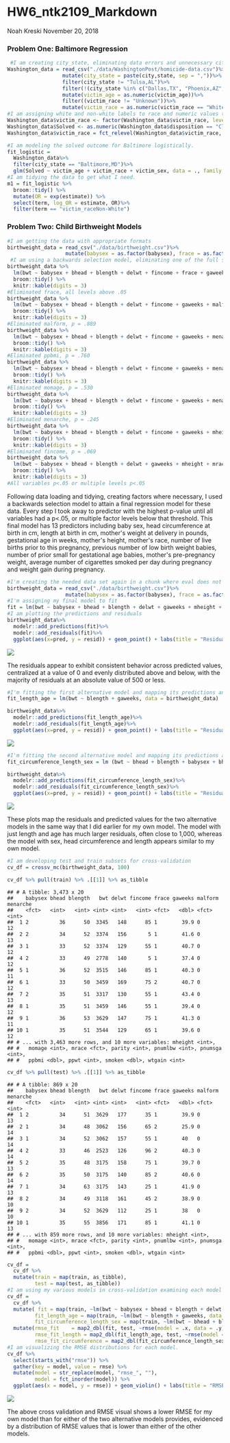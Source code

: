 HW6\_ntk2109\_Markdown
================
Noah Kreski
November 20, 2018

### Problem One: Baltimore Regression

``` r
 #I am creating city_state, eliminating data errors and unnecessary city-states, convert age to numeric, and applying a true/false statement to non-unknown race
Washington_data = read_csv("./data/WashingtonPost/homicide-data.csv")%>%
                  mutate(city_state = paste(city,state, sep = ","))%>%
                  filter(city_state != "Tulsa,AL")%>%
                  filter(!(city_state %in% c("Dallas,TX", "Phoenix,AZ", "Kansas City,MO")))%>%
                  mutate(victim_age = as.numeric(victim_age))%>%
                  filter((victim_race != "Unknown"))%>%
                  mutate(victim_race = as.numeric(victim_race == "White"))
#I am assigning white and non-white labels to race and numeric values to whether a case was resolved, while also making white the reference                  
Washington_data$victim_race <- factor(Washington_data$victim_race, levels = c(1,0), labels = c("White","Non-White"))
Washington_data$Solved <- as.numeric(Washington_data$disposition == "Closed by arrest")
Washington_data$victim_race = fct_relevel(Washington_data$victim_race, "White")
```

``` r
#I am modeling the solved outcome for Baltimore logistically.
fit_logistic = 
  Washington_data%>% 
  filter(city_state == "Baltimore,MD")%>%
  glm(Solved ~ victim_age + victim_race + victim_sex, data = ., family = binomial()) 
#I am tidying the data to get what I need.
m1 = fit_logistic %>% 
  broom::tidy() %>% 
  mutate(OR = exp(estimate)) %>%
  select(term, log_OR = estimate, OR)%>%
  filter(term == "victim_raceNon-White")
```

### Problem Two: Child Birthweight Models

``` r
#I am getting the data with appropriate formats
birthweight_data = read_csv("./data/birthweight.csv")%>%
                   mutate(babysex = as.factor(babysex), frace = as.factor(frace), malform = as.factor(malform), mrace = as.factor(mrace))
 #I am using a backwards selection model, eliminating one of the full set of predictors based on whatever has the highest p value until all are below .05                 
birthweight_data %>% 
  lm(bwt ~ babysex + bhead + blength + delwt + fincome + frace + gaweeks + malform + menarche + mheight + mrace + momage +parity + pnumlbw + pnumsga +ppbmi + ppwt + smoken + wtgain, data = .) %>% 
  broom::tidy() %>% 
  knitr::kable(digits = 3)
#Eliminated frace, all levels above .05
birthweight_data %>% 
  lm(bwt ~ babysex + bhead + blength + delwt + fincome + gaweeks + malform + menarche + mheight + mrace + momage +parity + pnumlbw + pnumsga +ppbmi + ppwt + smoken + wtgain, data = .) %>% 
  broom::tidy() %>% 
  knitr::kable(digits = 3)
#Eliminated malform, p = .889
birthweight_data %>% 
  lm(bwt ~ babysex + bhead + blength + delwt + fincome + gaweeks + menarche + mheight + mrace + momage +parity + pnumlbw + pnumsga +ppbmi + ppwt + smoken + wtgain, data = .) %>% 
  broom::tidy() %>% 
  knitr::kable(digits = 3)
#Eliminated ppbmi, p = .760
birthweight_data %>% 
  lm(bwt ~ babysex + bhead + blength + delwt + fincome + gaweeks + menarche + mheight + mrace + momage +parity + pnumlbw + pnumsga + ppwt + smoken + wtgain, data = .) %>% 
  broom::tidy() %>% 
  knitr::kable(digits = 3)
#Eliminated momage, p = .530
birthweight_data %>% 
  lm(bwt ~ babysex + bhead + blength + delwt + fincome + gaweeks + menarche + mheight + mrace +parity + pnumlbw + pnumsga + ppwt + smoken + wtgain, data = .) %>% 
  broom::tidy() %>% 
  knitr::kable(digits = 3)
#Eliminated menarche, p = .245
birthweight_data %>% 
  lm(bwt ~ babysex + bhead + blength + delwt + fincome + gaweeks + mheight + mrace +parity + pnumlbw + pnumsga + ppwt + smoken + wtgain, data = .) %>% 
  broom::tidy() %>% 
  knitr::kable(digits = 3)
#Eliminated fincome, p = .069
birthweight_data %>% 
  lm(bwt ~ babysex + bhead + blength + delwt + gaweeks + mheight + mrace +parity + pnumlbw + pnumsga + ppwt + smoken + wtgain, data = .) %>% 
  broom::tidy() %>% 
  knitr::kable(digits = 3)
#All variables p<.05 or multiple levels p<.05
```

Following data loading and tidying, creating factors where necessary, I used a backwards selection model to attain a final regression model for these data. Every step I took away to predictor with the highest p-value until all variables had a p&lt;.05, or multiple factor levels below that threshold. This final model has 13 predictors including baby sex, head circumference at birth in cm, length at birth in cm, mother's weight at delivery in pounds, gestational age in weeks, mother's height, mother's race, number of live births prior to this pregnancy, previous number of low birth weight babies, number of prior small for gestational age babies, mother's pre-pregnancy weight, average number of cigarettes smoked per day during pregnancy and weight gain during pregnancy.

``` r
#I'm creating the needed data set again in a chunk where eval does not equal False
birthweight_data = read_csv("./data/birthweight.csv")%>%
                   mutate(babysex = as.factor(babysex), frace = as.factor(frace), malform = as.factor(malform), mrace = as.factor(mrace))
#I'm assigning my final model to fit
fit = lm(bwt ~ babysex + bhead + blength + delwt + gaweeks + mheight + mrace +parity + pnumlbw + pnumsga + ppwt + smoken + wtgain, data = birthweight_data)
#I am plotting the predictions and residuals
birthweight_data%>%
  modelr::add_predictions(fit)%>%
  modelr::add_residuals(fit)%>%
  ggplot(aes(x=pred, y = resid)) + geom_point() + labs(title = "Residuals vs Predicted values: Backwards Selection model")
```

![](Hw6_ntk2109_markdown_files/figure-markdown_github/model%20fit-1.png)

The residuals appear to exhibit consistent behavior across predicted values, centralized at a value of 0 and evenly distributed above and below, with the majority of residuals at an absolute value of 500 or less.

``` r
#I'm fitting the first alternative model and mapping its predictions and residuals.
fit_length_age = lm(bwt ~ blength + gaweeks, data = birthweight_data)

birthweight_data%>%
  modelr::add_predictions(fit_length_age)%>%
  modelr::add_residuals(fit_length_age)%>%
  ggplot(aes(x=pred, y = resid)) + geom_point() + labs(title = "Residuals vs Predicted values: Length and Age")
```

![](Hw6_ntk2109_markdown_files/figure-markdown_github/other%20models-1.png)

``` r
#I'm fitting the second alternative model and mapping its predictions and residuals.
fit_circumference_length_sex = lm (bwt ~ bhead + blength + babysex + bhead*blength + bhead*babysex + blength*babysex + bhead*blength*babysex, data = birthweight_data)

birthweight_data%>%
  modelr::add_predictions(fit_circumference_length_sex)%>%
  modelr::add_residuals(fit_circumference_length_sex)%>%
  ggplot(aes(x=pred, y = resid)) + geom_point() + labs(title = "Residuals vs Predicted values: Circumference, Length and Sex")
```

![](Hw6_ntk2109_markdown_files/figure-markdown_github/other%20models-2.png)

These plots map the residuals and predicted values for the two alternative models in the same way that I did earlier for my own model. The model with just length and age has much larger residuals, often close to 1,000, whereas the model with sex, head circumference and length appears similar to my own model.

``` r
#I am developing test and train subsets for cross-validation
cv_df = crossv_mc(birthweight_data, 100) 

cv_df %>% pull(train) %>% .[[1]] %>% as_tibble
```

    ## # A tibble: 3,473 x 20
    ##    babysex bhead blength   bwt delwt fincome frace gaweeks malform menarche
    ##    <fct>   <int>   <int> <int> <int>   <int> <fct>   <dbl> <fct>      <int>
    ##  1 2          36      50  3345   148      85 1        39.9 0             12
    ##  2 2          34      52  3374   156       5 1        41.6 0             13
    ##  3 1          33      52  3374   129      55 1        40.7 0             12
    ##  4 2          33      49  2778   140       5 1        37.4 0             12
    ##  5 1          36      52  3515   146      85 1        40.3 0             11
    ##  6 1          33      50  3459   169      75 2        40.7 0             12
    ##  7 2          35      51  3317   130      55 1        43.4 0             13
    ##  8 1          35      51  3459   146      55 1        39.4 0             12
    ##  9 1          36      53  3629   147      75 1        41.3 0             11
    ## 10 1          35      51  3544   129      65 1        39.6 0             12
    ## # ... with 3,463 more rows, and 10 more variables: mheight <int>,
    ## #   momage <int>, mrace <fct>, parity <int>, pnumlbw <int>, pnumsga <int>,
    ## #   ppbmi <dbl>, ppwt <int>, smoken <dbl>, wtgain <int>

``` r
cv_df %>% pull(test) %>% .[[1]] %>% as_tibble
```

    ## # A tibble: 869 x 20
    ##    babysex bhead blength   bwt delwt fincome frace gaweeks malform menarche
    ##    <fct>   <int>   <int> <int> <int>   <int> <fct>   <dbl> <fct>      <int>
    ##  1 2          34      51  3629   177      35 1        39.9 0             13
    ##  2 1          34      48  3062   156      65 2        25.9 0             14
    ##  3 1          34      52  3062   157      55 1        40   0             14
    ##  4 2          33      46  2523   126      96 2        40.3 0             14
    ##  5 2          35      48  3175   158      75 1        39.7 0             13
    ##  6 2          35      50  3175   140      85 2        40.6 0             14
    ##  7 1          34      63  3175   143      25 1        41.9 0             13
    ##  8 2          34      49  3118   161      45 2        38.9 0             10
    ##  9 2          34      52  3629   112      25 1        38   0             10
    ## 10 1          35      55  3856   171      85 1        41.1 0             13
    ## # ... with 859 more rows, and 10 more variables: mheight <int>,
    ## #   momage <int>, mrace <fct>, parity <int>, pnumlbw <int>, pnumsga <int>,
    ## #   ppbmi <dbl>, ppwt <int>, smoken <dbl>, wtgain <int>

``` r
cv_df =
  cv_df %>% 
  mutate(train = map(train, as_tibble),
         test = map(test, as_tibble))
#I am using my various models in cross-validation examining each model with the train set, and then examining RMSE with the test set
cv_df = 
  cv_df %>% 
  mutate( fit = map(train, ~lm(bwt ~ babysex + bhead + blength + delwt + gaweeks + mheight + mrace +parity + pnumlbw + pnumsga + ppwt + smoken + wtgain, data = .x)),
         fit_length_age = map(train, ~lm(bwt ~ blength + gaweeks, data = .x)),
         fit_circumference_length_sex = map(train, ~lm(bwt ~ bhead + blength + babysex + bhead*blength + bhead*babysex + blength*babysex + bhead*blength*babysex, data = .x))) %>% 
  mutate(rmse_fit    = map2_dbl(fit, test, ~rmse(model = .x, data = .y)),
         rmse_fit_length = map2_dbl(fit_length_age, test, ~rmse(model = .x, data = .y)),
         rmse_fit_circumference = map2_dbl(fit_circumference_length_sex, test, ~rmse(model = .x, data = .y)))
#I am visualizing the RMSE distributions for each model.
cv_df %>% 
  select(starts_with("rmse")) %>% 
  gather(key = model, value = rmse) %>% 
  mutate(model = str_replace(model, "rmse_", ""),
         model = fct_inorder(model)) %>% 
  ggplot(aes(x = model, y = rmse)) + geom_violin() + labs(title = "RMSE by model")
```

![](Hw6_ntk2109_markdown_files/figure-markdown_github/Cross-validation-1.png)

The above cross validation and RMSE visual shows a lower RMSE for my own model than for either of the two alternative models provides, evidenced by a distribution of RMSE values that is lower than either of the other models.
